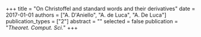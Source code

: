+++
title = "On Christoffel and standard words and their derivatives"
date = 2017-01-01
authors = ["A. D'Aniello", "A. de Luca", "A. De Luca"]
publication_types = ["2"]
abstract = ""
selected = false
publication = "*Theoret. Comput. Sci.*"
+++

